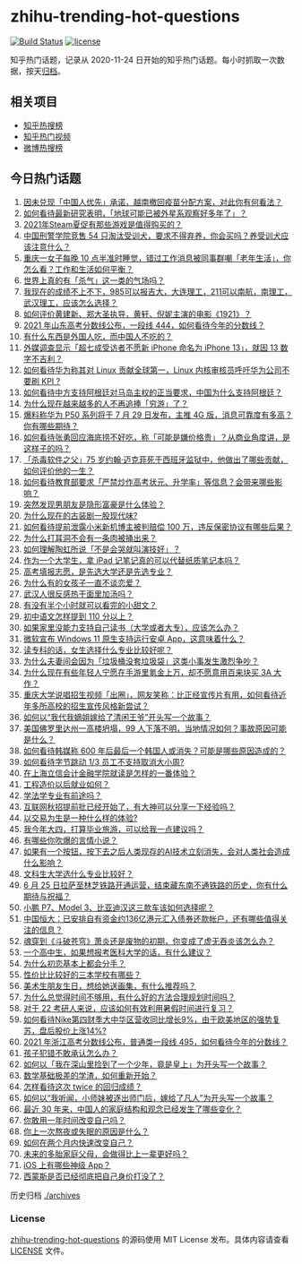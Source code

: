 # zhihu-trending-hot-questions

[![Build Status](https://github.com/justjavac/zhihu-trending-hot-questions/workflows/ci/badge.svg?branch=master)](https://github.com/justjavac/zhihu-trending-hot-questions/actions)
[![license](https://img.shields.io/github/license/justjavac/zhihu-trending-hot-questions)](https://github.com/justjavac/zhihu-trending-hot-questions/blob/master/LICENSE)

知乎热门话题，记录从 2020-11-24 日开始的知乎热门话题。每小时抓取一次数据，按天[归档](./archives)。

## 相关项目

- [知乎热搜榜](https://github.com/justjavac/zhihu-trending-top-search)
- [知乎热门视频](https://github.com/justjavac/zhihu-trending-hot-video)
- [微博热搜榜](https://github.com/justjavac/weibo-trending-hot-search)

## 今日热门话题

<!-- BEGIN -->
<!-- 最后更新时间 Sat Jun 26 2021 04:02:02 GMT+0800 (China Standard Time) -->

1. [因未兑现「中国人优先」承诺，越南撤回疫苗分配方案，对此你有何看法？](https://www.zhihu.com/question/467422127)
2. [如何看待最新研究表明，「地球可能已被外星系观察好多年了」？](https://www.zhihu.com/question/467357820)
3. [2021年Steam夏促有那些游戏是值得购买的？](https://www.zhihu.com/question/448735697)
4. [中国刑警学院竞售 54
   只淘汰受训犬，要求不得弃养，你会买吗？养受训犬应该注意什么？](https://www.zhihu.com/question/467076616)
5. [重庆一女子每晚 10
   点半准时睡觉，错过工作消息被同事群嘲「老年生活」，你怎么看？工作和生活如何平衡？](https://www.zhihu.com/question/467374229)
6. [世界上真的有「杀气」这一类的气场吗？](https://www.zhihu.com/question/30889739)
7. [我现在的成绩不上不下，985可以报吉大，大连理工，211可以南航，南理工，武汉理工，应该怎么选择？](https://www.zhihu.com/question/408865252)
8. [如何评价黄建新、郑大圣执导，黄轩、倪妮主演的电影《1921》？](https://www.zhihu.com/question/461704613)
9. [2021 年山东高考分数线公布，一段线
   444，如何看待今年的分数线？](https://www.zhihu.com/question/466845954)
10. [有什么东西是外国人吃，而中国人不吃的？](https://www.zhihu.com/question/314472784)
11. [外媒调查显示「超七成受访者不愿新 iPhone 命名为 iPhone 13」，就因 13
    数字不吉利？](https://www.zhihu.com/question/466783287)
12. [如何看待华为称其对 Linux 贡献全球第一，Linux 内核审核员呼吁华为公司不要刷 KPI
    ?](https://www.zhihu.com/question/466395247)
13. [如何看待中方支持阿根廷对马岛主权的正当要求，中国为什么支持阿根廷？](https://www.zhihu.com/question/467311565)
14. [为什么现在越来越多的人不再追捧「穷游」了？](https://www.zhihu.com/question/464479994)
15. [爆料称华为 P50 系列将于 7 月 29 日发布，主推 4G
    版，消息可靠度有多高？你有哪些期待？](https://www.zhihu.com/question/466619748)
16. [如何看待张勇回应海底捞不好吃，称「可能是嫌价格贵」？从商业角度讲，是这样子的吗？](https://www.zhihu.com/question/467212754)
17. [「杀毒软件之父」75
    岁约翰·迈克菲死于西班牙监狱中，他做出了哪些贡献，如何评价他的一生？](https://www.zhihu.com/question/466970484)
18. [如何看待教育部要求「严禁炒作高考状元、升学率」等信息？会带来哪些影响？](https://www.zhihu.com/question/466739033)
19. [突然发现男朋友是隐形富豪是什么体验？](https://www.zhihu.com/question/271344191)
20. [为什么现在的古装剧一股现代味?](https://www.zhihu.com/question/459603184)
21. [如何看待提前泄露小米新机博主被判赔偿 100
    万，违反保密协议有哪些后果？](https://www.zhihu.com/question/467194586)
22. [为什么打耳洞不会有一条肉被捅出来？](https://www.zhihu.com/question/304771389)
23. [如何理解陶虹所说「不是会哭就叫演技好」？](https://www.zhihu.com/question/466270106)
24. [作为一个大学生，拿 iPad 记笔记真的可以代替纸质笔记本吗？](https://www.zhihu.com/question/304770209)
25. [高考填报志愿，是先选大学还是先选专业？](https://www.zhihu.com/question/448959184)
26. [为什么有的女孩子一直不谈恋爱？](https://www.zhihu.com/question/462067413)
27. [武汉人很反感热干面里加汤吗？](https://www.zhihu.com/question/327570954)
28. [有没有半个小时就可以看完的小甜文？](https://www.zhihu.com/question/447942198)
29. [初中语文怎样提到 110 分以上？](https://www.zhihu.com/question/311901970)
30. [如果家里没能力支持自己读书（大学或者大专），应该怎么办？](https://www.zhihu.com/question/464706143)
31. [微软宣布 Windows 11 原生支持运行安卓
    App，这意味着什么？](https://www.zhihu.com/question/467245680)
32. [读专科的话，女生选择什么专业比较好呢？](https://www.zhihu.com/question/306595000)
33. [为什么夫妻间会因为「垃圾桶没套垃圾袋」这类小事发生激烈争吵？](https://www.zhihu.com/question/25831538)
34. [为什么现在有些年轻人宁愿在手游里氪金上万，却不愿意用百来块买 3A
    大作？](https://www.zhihu.com/question/466910345)
35. [重庆大学说唱招生视频「出圈」，网友笑称：比正经宣传片有用，如何看待近年多所高校的招生宣传风格新尝试？](https://www.zhihu.com/question/467010930)
36. [如何以“我代我嫡姐嫁给了清闲王爷”开头写一个故事？](https://www.zhihu.com/question/429819296)
37. [美国佛罗里达州一高楼坍塌，99
    人下落不明，当地情况如何？事故原因可能是什么？](https://www.zhihu.com/question/467303333)
38. [如何看待韩媒称 600
    年后最后一个韩国人或消失？可能是哪些原因造成的？](https://www.zhihu.com/question/466322719)
39. [如何看待字节跳动 1/3 员工不支持取消大小周?](https://www.zhihu.com/question/466269557)
40. [在上海立信会计金融学院就读是怎样的一番体验？](https://www.zhihu.com/question/62838644)
41. [工程造价以后就业如何？](https://www.zhihu.com/question/453195740)
42. [学法学专业有前途吗？](https://www.zhihu.com/question/330089148)
43. [互联网秋招提前批已经开始了，有大神可以分享一下经验吗？](https://www.zhihu.com/question/462618672)
44. [以交易为生是一种什么样的体验?](https://www.zhihu.com/question/455220725)
45. [我今年大四，打算毕业旅游，可以给我一点建议吗？](https://www.zhihu.com/question/460427157)
46. [有哪些你吹爆的言情小说？](https://www.zhihu.com/question/372499759)
47. [如果有一个按钮，按下去之后人类现存的AI技术立刻消失，会对人类社会造成什么影响？](https://www.zhihu.com/question/466856637)
48. [文科生大学选什么专业比较好？](https://www.zhihu.com/question/433395562)
49. [6 月 25
    日拉萨至林芝铁路开通运营，结束藏东南不通铁路的历史，你有什么期待与祝福？](https://www.zhihu.com/question/467355627)
50. [小鹏 P7、Model 3、比亚迪汉这三款车该如何选择呢？](https://www.zhihu.com/question/398543524)
51. [中国恒大：已安排自有资金约136亿港元汇入债券还款帐户，还有哪些值得关注的信息？](https://www.zhihu.com/question/467036379)
52. [魂穿到《斗破苍穹》萧炎还是废物的初期，你变成了虚无吞炎该怎么办？](https://www.zhihu.com/question/466670709)
53. [一个高中生，如果想报考医科大学的话，有什么建议？](https://www.zhihu.com/question/312366267)
54. [为什么初恋基本上都会分手？](https://www.zhihu.com/question/24684849)
55. [性价比比较好的三本学校有哪些？](https://www.zhihu.com/question/281705993)
56. [美术生朋友生日，想给她送画集，有什么推荐吗？](https://www.zhihu.com/question/393687756)
57. [为什么总觉得时间不够用，有什么好的方法合理规划时间吗？](https://www.zhihu.com/question/466307798)
58. [对于 22 考研人来说，应该如何有效利用暑假时间进行复习？](https://www.zhihu.com/question/467052889)
59. [如何看待Nike第四财季大中华区营收同比增长9%，由于欧美地区的强势复苏，盘后股价上涨14%?](https://www.zhihu.com/question/467305457)
60. [2021 年浙江高考分数线公布，普通类一段线
    495，如何看待今年的分数线？](https://www.zhihu.com/question/466845767)
61. [孩子犯错不敢承认怎么办？](https://www.zhihu.com/question/466576477)
62. [如何以「我在深山里捡到了一个少年，竟是皇上」为开头写一个故事？](https://www.zhihu.com/question/395667394)
63. [数学基础极差的学渣，如何重新开始？](https://www.zhihu.com/question/38656943)
64. [怎样看待这次 twice 的回归成绩？](https://www.zhihu.com/question/464529405)
65. [如何以“我听闻，小师妹被逐出师门后，嫁给了凡人”为开头写一个故事？](https://www.zhihu.com/question/462632432)
66. [最近 30 年来，中国人的家庭结构和观念已经发生了哪些变化？](https://www.zhihu.com/question/465583973)
67. [你敢用一年时间改变自己吗？](https://www.zhihu.com/question/437098355)
68. [你上一次熬夜或失眠的原因是什么？](https://www.zhihu.com/question/467083147)
69. [如何在两个月内快速改变自己？](https://www.zhihu.com/question/451986493)
70. [未来的多胎家庭父母，会做得比上一辈更好吗？](https://www.zhihu.com/question/465581886)
71. [iOS 上有哪些神级 App？](https://www.zhihu.com/question/27699000)
72. [西蒙斯是否已经彻底把自己身价打没了？](https://www.zhihu.com/question/466309949)

<!-- END -->

历史归档 [./archives](./archives)

### License

[zhihu-trending-hot-questions](https://github.com/justjavac/zhihu-trending-hot-questions)
的源码使用 MIT License 发布。具体内容请查看 [LICENSE](./LICENSE) 文件。
